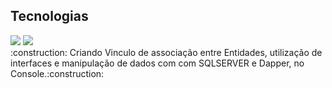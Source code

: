 ## Tecnologias
<div>
  <img src="https://img.shields.io/badge/C#-239120?style=for-the-badge&logo=html5&logoColor=white">
  <img src="https://img.shields.io/badge/SQL-239120?&style=for-the-badge&logo=css3&logoColor=white">

</div>
:construction: Criando Vinculo de associação entre Entidades, utilização de interfaces e manipulação de dados com com SQLSERVER e Dapper, no Console.:construction:
